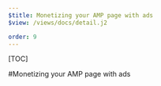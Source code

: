 ```yaml
---
$title: Monetizing your AMP page with ads
$view: /views/docs/detail.j2

order: 9
---
```


[TOC]

#Monetizing your AMP page with ads
